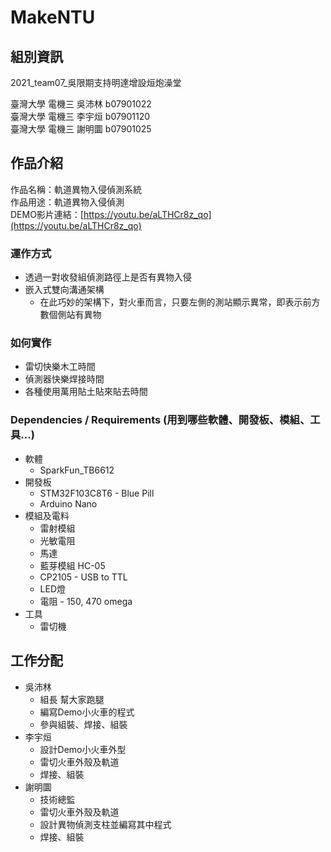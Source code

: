 # MakeNTU

## 組別資訊

2021_team07_吳限期支持明達增設烜炮澡堂  

臺灣大學 電機三 吳沛林 b07901022  
臺灣大學 電機三 李宇烜 b07901120  
臺灣大學 電機三 謝明圜 b07901025  

## 作品介紹

作品名稱：軌道異物入侵偵測系統  
作品用途：軌道異物入侵偵測  
DEMO影片連結：[https://youtu.be/aLTHCr8z_qo](https://youtu.be/aLTHCr8z_qo)  

### 運作方式

- 透過一對收發組偵測路徑上是否有異物入侵
- 嵌入式雙向溝通架構
  - 在此巧妙的架構下，對火車而言，只要左側的測站顯示異常，即表示前方數個側站有異物

### 如何實作

- 雷切快樂木工時間
- 偵測器快樂焊接時間
- 各種使用萬用貼土貼來貼去時間

### Dependencies / Requirements (用到哪些軟體、開發板、模組、工具...)

- 軟體
  - SparkFun_TB6612
- 開發板
  - STM32F103C8T6 - Blue Pill
  - Arduino Nano
- 模組及電料
  - 雷射模組
  - 光敏電阻
  - 馬達
  - 藍芽模組 HC-05
  - CP2105 - USB to TTL
  - LED燈
  - 電阻 - 150, 470 omega
- 工具
  - 雷切機

## 工作分配

- 吳沛林
  - 組長 幫大家跑腿
  - 編寫Demo小火車的程式
  - 參與組裝、焊接、組裝
- 李宇烜
  - 設計Demo小火車外型
  - 雷切火車外殼及軌道
  - 焊接、組裝
- 謝明圜
  - 技術總監
  - 雷切火車外殼及軌道
  - 設計異物偵測支柱並編寫其中程式
  - 焊接、組裝
